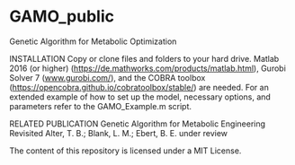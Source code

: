 # GAMO_public
Genetic Algorithm for Metabolic Optimization

INSTALLATION
Copy or clone files and folders to your hard drive. Matlab 2016 (or higher) (https://de.mathworks.com/products/matlab.html), Gurobi Solver 7 (www.gurobi.com/), and the COBRA toolbox (https://opencobra.github.io/cobratoolbox/stable/) are needed. For an extended example of how to set up the model, necessary options, and parameters refer to the GAMO_Example.m script.

RELATED PUBLICATION
Genetic Algorithm for Metabolic Engineering Revisited
Alter, T. B.; Blank, L. M.; Ebert, B. E.
under review

The content of this repository is licensed under a MIT License.
